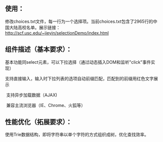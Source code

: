## 使用：

​	修改choices.txt文件，每一行为一个选择项。当前choices.txt包含了2965行的中国大陆高校名单。展示链接：http://scf.usc.edu/~jieyin/selectionDemo/index.html

## 组件描述（基本要求）：

​	基本功能同select元素，可以下拉选择（通过动态插入DOM和监听"click"事件实现）

​	支持直接输入，输入时下拉列表的选项自动前缀匹配，匹配到的前缀用红色文字展示

​	支持异步加载数据（AJAX)

​	兼容主流浏览器（IE、Chrome、火狐等）

## 性能优化（拓展要求）：

​	使用Trie数据结构，即将字符串以单个字符的方式组织成树，优化查找效率。

